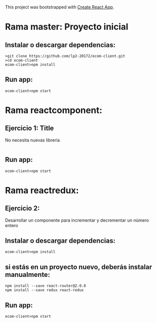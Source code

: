 This project was bootstrapped with [Create React App](https://github.com/facebookincubator/create-react-app).

# Rama master: Proyecto inicial
## Instalar o descargar dependencias:

```
>git clone https://github.com/lp2-20172/ecom-client.git
>cd ecom-client
ecom-client>npm install

```
## Run app:
```
ecom-client>npm start
```


# Rama reactcomponent: 
## Ejercicio 1: Title
No necesita nuevas librería
```

```
## Run app:
```
ecom-client>npm start
```

# Rama reactredux: 
## Ejercicio 2:
Desarrollar un componente para incrementar y decrementar un número entero

## Instalar o descargar dependencias:
```
ecom-client>npm install

```
## si estás en un proyecto nuevo, deberás instalar manualmente:
```
npm install --save react-router@2.0.0
npm install --save redux react-redux
```

## Run app:
```
ecom-client>npm start
```
